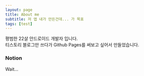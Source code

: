 ```yaml
---
layout: page
title: About me
subtitle: 저 앱 내가 만든건데... 가 목표
tags: [test]
---
```


평범한 22살 안드로이드 개발자 입니다.<br>
티스토리 블로그만 쓰다가 Github Pages를 써보고 싶어서 만들었습니다.
<br>
### Notion
Wait...
